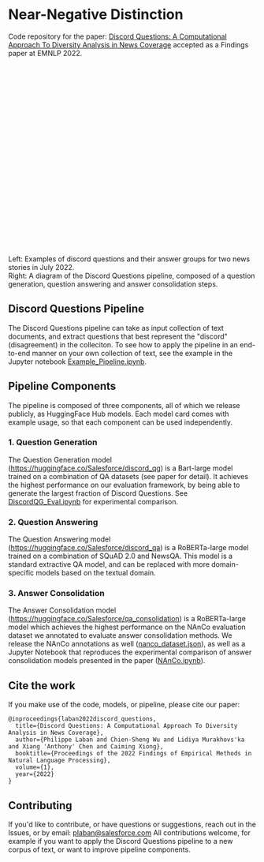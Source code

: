 # Near-Negative Distinction

Code repository for the paper: [Discord Questions: A Computational Approach To Diversity Analysis in News Coverage](https://tingofurro.github.io/pdfs/emnlp2022_discord_questions.pdf) accepted as a Findings paper at EMNLP 2022.

<p align="center" style="width: 7500px;">
  <img width="350" height="372" style='vertical-align: middle;' src="https://tingofurro.github.io/images/emnlp2022_discord_questions_examples.png">
  <img width="350" height="208" style='vertical-align: middle;' src="https://tingofurro.github.io/images/emnlp2022_discord_questions_pipeline.png">
  <div>Left: Examples of discord questions and their answer groups for two news stories in July 2022.</div>
  <div>Right: A diagram of the Discord Questions pipeline, composed of a question generation, question answering and answer consolidation steps.
</p>

## Discord Questions Pipeline

The Discord Questions pipeline can take as input collection of text documents, and extract questions that best represent the "discord" (disagreement) in the colleciton.
To see how to apply the pipeline in an end-to-end manner on your own collection of text, see the example in the Jupyter notebook [Example_Pipeline.ipynb](https://github.com/salesforce/discord_questions/blob/master/Example_Pipeline.ipynb).

## Pipeline Components

The pipeline is composed of three components, all of which we release publicly, as HuggingFace Hub models. Each model card comes with example usage, so that each component can be used independently.

### 1. Question Generation

The Question Generation model (https://huggingface.co/Salesforce/discord_qg) is a Bart-large model trained on a combination of QA datasets (see paper for detail).
It achieves the highest performance on our evaluation framework, by being able to generate the largest fraction of Discord Questions. See [DiscordQG_Eval.ipynb](https://github.com/salesforce/discord_questions/blob/master/DiscordQG_Eval.ipynb) for experimental comparison.

### 2. Question Answering

The Question Answering model (https://huggingface.co/Salesforce/discord_qa) is a RoBERTa-large model trained on a combination of SQuAD 2.0 and NewsQA. This model is a standard extractive QA model, and can be replaced with more domain-specific models based on the textual domain.

### 3. Answer Consolidation

The Answer Consolidation model (https://huggingface.co/Salesforce/qa_consolidation) is a RoBERTa-large model which achieves the highest performance on the NAnCo evaluation dataset we annotated to evaluate answer consolidation methods.
We release the NAnCo annotations as well ([nanco_dataset.json](https://github.com/salesforce/discord_questions/blob/master/nanco_dataset.json)), as well as a Jupyter Notebook that reproduces the experimental comparison of answer consolidation models presented in the paper ([NAnCo.ipynb](https://github.com/salesforce/discord_questions/blob/master/NAnCo.ipynb)).

## Cite the work

If you make use of the code, models, or pipeline, please cite our paper:
```
@inproceedings{laban2022discord_questions,
  title={Discord Questions: A Computational Approach To Diversity Analysis in News Coverage},
  author={Philippe Laban and Chien-Sheng Wu and Lidiya Murakhovs'ka and Xiang 'Anthony' Chen and Caiming Xiong},
  booktitle={Proceedings of the 2022 Findings of Empirical Methods in Natural Language Processing},
  volume={1},
  year={2022}
}
```

## Contributing

If you'd like to contribute, or have questions or suggestions, reach out in the Issues, or by email: plaban@salesforce.com
All contributions welcome, for example if you want to apply the Discord Questions pipeline to a new corpus of text, or want to improve pipeline components.
